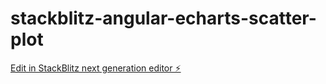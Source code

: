 # stackblitz-angular-echarts-scatter-plot

[Edit in StackBlitz next generation editor ⚡️](https://stackblitz.com/~/github.com/acsgunc/stackblitz-angular-echarts-scatter-plot)